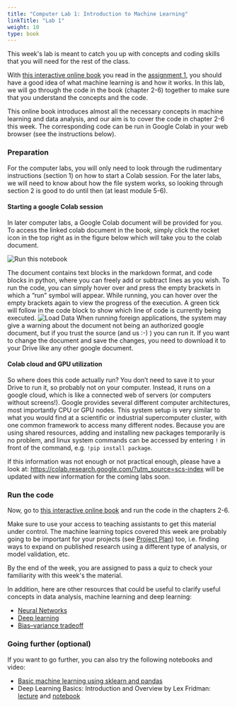 ```yaml
---
title: "Computer Lab 1: Introduction to Machine Learning"
linkTitle: "Lab 1"
weight: 10
type: book
---
```

This week's lab is meant to catch you up with concepts and coding skills that you will need for the rest of the class.

With [this interactive online book](https://dmol.pub/ml/introduction.html) you read in the [assignment 1](./assignment-1), you should have a good idea of what machine learning is and how it works. In this lab, we will go through the code in the book (chapter 2-6) together to make sure that you understand the concepts and the code.

This online book introduces almost all the necessary concepts in machine learning and data analysis, and our aim is to cover the code in chapter 2-6 this week. The corresponding code can be run in Google Colab in your web browser (see the instructions below).

### Preparation

For the computer labs, you will only need to look through the rudimentary instructions (section 1) on how to start a Colab session. For the later labs, we will need to know about how the file system works, so looking through section 2 is good to do until then (at least module 5-6).

#### Starting a google Colab session

In later computer labs, a Google Colab document will be provided for you. To access the linked colab document in the book, simply click the rocket icon in the top right as in the figure below which will take you to the colab document.

![Run this notebook](../run-this-notebook.png)

The document contains text blocks in the markdown format, and code blocks in python,
where you can freely add or subtract lines as you wish. To run the code, you can simply
hover over and press the empty brackets in which a “run” symbol will appear. While running,
you can hover over the empty brackets again to view the progress of the execution. A green
tick will follow in the code block to show which line of code is currently being executed.
![Load Data](../load-data.png)
When running foreign applications, the system may give a warning about the document not
being an authorized google document, but if you trust the source (and us :-) ) you can run it.
If you want to change the document and save the changes, you need to download it to your
Drive like any other google document.

#### Colab cloud and GPU utilization
So where does this code actually run? You don’t need to save it to your Drive to run it, so
probably not on your computer. Instead, it runs on a google cloud, which is like a connected
web of servers (or computers without screens!). Google provides several different computer
architectures, most importantly CPU or GPU nodes. This system setup is very similar to
what you would find at a scientific or industrial supercomputer cluster, with one common
framework to access many different nodes. Because you are using shared resources,
adding and installing new packages temporarily is no problem, and linux system commands
can be accessed by entering `!` in front of the command, e.g. `!pip install package`.


If this information was not enough or not practical enough, please have a look at:
https://colab.research.google.com/?utm_source=scs-index
will be updated with new information for the coming labs soon.



### Run the code
Now, go to [this interactive online book](https://dmol.pub/ml/introduction.html) and run the code in the chapters 2-6.

Make sure to use your access to teaching assistants to get this material under control. The machine learning topics covered this week are probably going to be important for your projects (see [Project Plan](../../project)) too, i.e. finding ways to expand on published research using a different type of analysis, or model validation, etc.

By the end of the week, you are assigned to pass a quiz to check your familiarity with this week's the material.

In addition, here are other resources that could be useful to clarify useful concepts in data analysis, machine learning and deep learning:
- [Neural Networks](https://www.3blue1brown.com/topics/neural-networks)
- [Deep learning](https://www.nature.com/articles/nature14539)
- [Bias–variance tradeoff](https://en.wikipedia.org/wiki/Bias%E2%80%93variance_tradeoff)


### Going further (optional)
If you want to go further, you can also try the following notebooks and video:
 - [Basic machine learning using sklearn and pandas](https://colab.research.google.com/drive/1ySRFbWp70zKibCauvBV9hbbgMGhBbCLx?usp=sharing)
 - Deep Learning Basics: Introduction and Overview by Lex Fridman: [lecture](https://www.youtube.com/watch?v=O5xeyoRL95U) and [notebook](https://colab.research.google.com/github/lexfridman/mit-deep-learning/blob/master/tutorial_deep_learning_basics/deep_learning_basics.ipynb)
